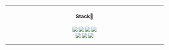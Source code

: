 <hr>
<h3 align='center'>Stack🚩<h3>



<p align='center'>
  <img src="https://img.shields.io/badge/Python-blue?style=flat-square&logo=Python&logoColor=white"/></a>
  <img src="https://img.shields.io/badge/JS-yellow?style=flat-square&logo=JavaScript&logoColor=white"/></a>
  <img src="https://img.shields.io/badge/Django-black?style=flat-square&logo=Django&logoColor=white"/></a>
  <img src="https://img.shields.io/badge/Node.js-339933?style=flat-square&logo=Node.js&logoColor=white"/></a>
  <br>
  <img src="https://img.shields.io/badge/TensorFlow-FF6F00?style=flat-square&logo=TensorFlow&logoColor=white"/></a>
  <img src="https://img.shields.io/badge/Keras-D00000?style=flat-square&logo=Keras&logoColor=white"/></a>
  <img src="https://img.shields.io/badge/PyTorch-EE4C2C?style=flat-square&logo=PyTorch&logoColor=white"/></a>
 </p>
 <hr>
 
 
